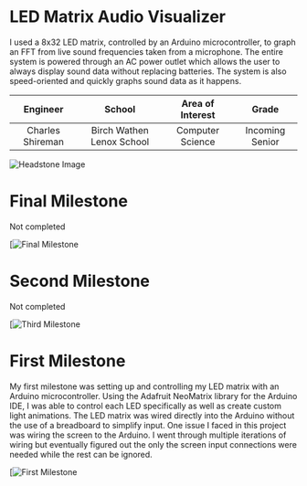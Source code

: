 ﻿# LED Matrix Audio Visualizer
I used a 8x32 LED matrix, controlled by an Arduino microcontroller, to graph an FFT from live sound frequencies taken from a microphone. The entire system is powered through an AC power outlet which allows the user to always display sound data without replacing batteries. The system is also speed-oriented and quickly graphs sound data as it happens.

| **Engineer** | **School** | **Area of Interest** | **Grade** |
|:--:|:--:|:--:|:--:|
| Charles Shireman | Birch Wathen Lenox School | Computer Science | Incoming Senior

![Headstone Image](https://osbornegroupcre.com/wp-content/uploads/2016/02/missing-image-640x360.png)
  
# Final Milestone
Not completed

[![Final Milestone](https://osbornegroupcre.com/wp-content/uploads/2016/02/missing-image-640x360.png)

# Second Milestone
Not completed

[![Third Milestone](https://osbornegroupcre.com/wp-content/uploads/2016/02/missing-image-640x360.png)

# First Milestone
  

My first milestone was setting up and controlling my LED matrix with an Arduino microcontroller. Using the Adafruit NeoMatrix library for the Arduino IDE, I was able to control each LED specifically as well as create custom light animations. The LED matrix was wired directly into the Arduino without the use of a breadboard to simplify input. One issue I faced in this project was wiring the screen to the Arduino. I went through multiple iterations of wiring but eventually figured out the only the screen input connections were needed while the rest can be ignored.

[![First Milestone](https://osbornegroupcre.com/wp-content/uploads/2016/02/missing-image-640x360.png)
